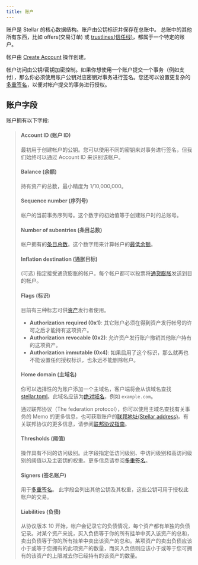 ```yaml
---
title: 账户
---
```


账户是 Stellar 的核心数据结构。账户由公钥标识并保存在总账中。 总账中的其他所有东西，比如 offers(交易订单) 或 [trustlines(信任线)](./assets.md#trustlines)，都属于一个特定的账户。

帐户由 [Create Account](./list-of-operations.md#create-account) 操作创建。

帐户访问由公钥/密钥加密控制。如果你想使用一个账户提交一个事务（例如支付），那么你必须使用账户公钥对应密钥对事务进行签名。您还可以设置更复杂的[多重签名](./multi-sig.md)，以便对帐户提交的事务进行授权。


## 账户字段

账户拥有以下字段:

> #### Account ID (账户 ID)
> 最初用于创建帐户的公钥。您可以使用不同的密钥来对事务进行签名，但我们始终可以通过 Account ID 来识别该帐户。
>
> #### Balance (余额)
> 持有资产的总数，最小精度为 1/10,000,000。
>
> #### Sequence number (序列号)
> 帐户的当前事务序列号。这个数字的初始值等于创建账户时的总账号。
>
> #### Number of subentries (条目总数)
> 帐户拥有的[条目总数](./ledger.md#ledger-entries)。这个数字用来计算帐户的[最低余额](./fees.md#minimum-account-balance)。
>
> #### Inflation destination (通胀目标)
> (可选) 指定接受通货膨胀的帐户。每个帐户都可以投票将[通货膨胀](./inflation.md)发送到目的帐户。
>
> #### Flags (标识)
> 目前有三种标志可供[资产](./assets.md)发行者使用。
>
>   - **Authorization required (0x1)**: 其它账户必须在得到资产发行帐号的许可之后才能持有这项资产。
>   - **Authorization revocable (0x2)**: 允许资产发行账户撤销其他账户持有的这项资产。
>   - **Authorization immutable (0x4)**: 如果启用了这个标识，那么就再也不能设置任何授权标识，也永远不能删除帐户。
>
> #### Home domain (主域名)
> 你可以选择性的为账户添加一个主域名，客户端将会从该域名查找 [stellar.toml](./stellar-toml.md)。此域名应该为[绝对域名](https://en.wikipedia.org/wiki/Fully_qualified_domain_name)，例如 `example.com`。
>
> 通过联邦协议（The federation protocol），你可以使用主域名查找有关事务的 Memo 的更多信息，也可获取账户的[联邦地址(Stellar address)](https://www.stellar.org/developers/learn/concepts/federation.html#stellar-addresses)。有关联邦协议的更多信息，请参阅[联邦协议指南](./federation.md)。
>
> #### Thresholds (阈值)
> 操作具有不同的访问级别。此字段指定低访问级别、中访问级别和高访问级别的阈值以及主密钥的权重。更多信息请参阅[多重签名](./multi-sig.md)。
>
> #### Signers (签名账户)
> 用于[多重签名](./multi-sig.md)。 此字段会列出其他公钥及其权重，这些公钥可用于授权此帐户的交易。
>
> #### Liabilities (负债)
> 从协议版本 10 开始，帐户会记录它的负债情况，每个资产都有单独的负债记录。对某个资产来说，买入负债等于你的所有挂单中买入该资产的总和，卖出负债等于你的所有挂单中卖出该资产的总和。某项资产的卖出负债应该小于或等于您拥有的此项资产的数量，而买入负债则应该小于或等于您可拥有的该资产的上限减去你已经持有的该资产的数量。